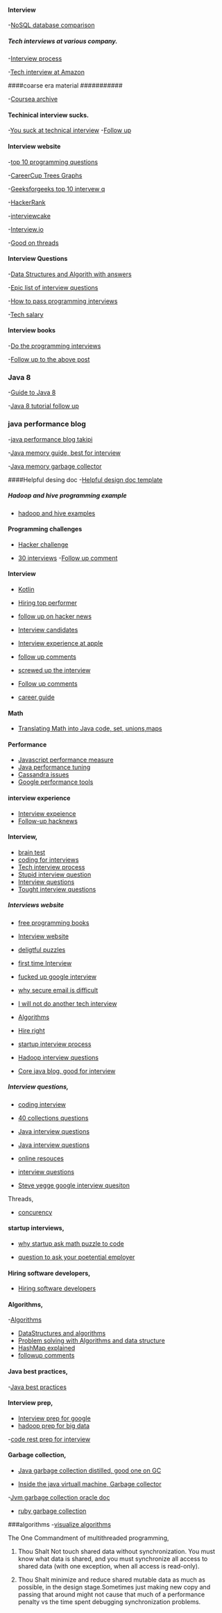 #### Interview

-[NoSQL database comparison](https://medium.com/baqend-blog/nosql-databases-a-survey-and-decision-guidance-ea7823a822d#.14guit9rr)

##### Tech interviews at various company.

-[Interview process](https://blog.readme.io/how-we-designed-our-interview-process/)

-[Tech interview at Amazon](http://sobit.me/2016/07/08/amazon-software-engineer-interview/)

####coarse era material ###########

-[Coursea archive](https://archive.org/details/archiveteam_coursera)


#### Techinical interview sucks.

-[You suck at technical interview](http://seldo.com/weblog/2014/08/26/you_suck_at_technical_interviews)
-[Follow up](https://news.ycombinator.com/item?id=11874584)


#### Interview website

-[top 10 programming questions](http://www.programcreek.com/2012/11/top-10-algorithms-for-coding-interview/)

-[CareerCup Trees Graphs](https://www.careercup.com/page?pid=trees-and-graphs-interview-questions)

-[Geeksforgeeks top 10 intervew q](http://www.geeksforgeeks.org/top-25-interview-questions/)

-[HackerRank](https://www.hackerrank.com/feed)

-[interviewcake](https://www.interviewcake.com/article/java/coding-interview-tips)

-[Interview.io](http://blog.interviewing.io/technical-interview-performance-is-kind-of-arbitrary-heres-the-data/)

-[Good on threads](http://tutorials.jenkov.com/)
#### Interview Questions
-[Data Structures and Algorith with answers](http://www.ideserve.co.in/)

-[Epic list of interview questions](http://katemats.com/interview-questions/)

-[How to pass programming interviews](http://blog.triplebyte.com/how-to-pass-a-programming-interview)

-[Tech salary](https://docs.google.com/spreadsheets/d/1a1Df6dg2Pby1UoNlZU2l0FEykKsQKttu7O6q7iQd2bU/htmlview?usp=sharing&sle=true)

#### Interview books

-[Do the programming interviews](http://blog.triplebyte.com/how-to-pass-a-programming-interview)

-[Follow up to the above post](https://news.ycombinator.com/item?id=11246917)

### Java 8

-[Guide to Java 8](https://github.com/winterbe/java8-tutorial)

-[Java 8 tutorial follow up ](https://news.ycombinator.com/item?id=10573399)

### java performance blog
-[java performance blog takipi](http://blog.takipi.com/)

-[Java memory guide, best for interview](https://www.ravenbrook.com/project/mps/master/manual/html/mmref/lang.html)

-[Java memory garbage collector ](http://eivindw.github.io/2016/01/08/comparing-gc-collectors.html)

####Helpful desing doc
-[Helpful design doc template](https://issues.apache.org/jira/secure/attachment/12693526/SparkYARN.pdf)


##### Hadoop and hive programming example
- [hadoop and hive examples](https://sites.google.com/site/hadoopandhive/)


#### Programming challenges
- [Hacker challenge](https://www.hackerrank.com/)

- [30 interviews](http://blog.triplebyte.com/three-hundred-programming-interviews-in-thirty-days)
-[Follow up comment](https://news.ycombinator.com/item?id=9766816) 

#### Interview

- [Kotlin](https://realm.io/news/droidcon-michael-pardo-kotlin/)

- [Hiring top performer](http://firstround.com/review/hire-a-top-performer-every-time-with-these-interview-questions/)
- [follow up on hacker news](https://news.ycombinator.com/item?id=10290882)
- [Interview candidates](http://ericlippert.com/2015/06/08/interviewing-candidates/)
- [Interview experience at apple](https://lmjabreu.com/post/700-billion/)
- [follow up comments ](https://news.ycombinator.com/item?id=9104818)
- [screwed up the interview](http://blog.ellenchisa.com/2014/04/13/stuff-ive-screwed-up-while-interviewing/)
- [Follow up comments](https://news.ycombinator.com/item?id=9142871)
- [career guide](http://www.breakoutcareers.com/)

####  Math
- [Translating Math into Java code, set, unions,maps](http://matt.might.net/articles/discrete-math-and-code/)

#### Performance
- [Javascript performance measure](http://www.html5rocks.com/en/tutorials/memory/effectivemanagement/)
- [Java performance tuning](http://shipilev.net/blog/2015/black-magic-method-dispatch/)
- [Cassandra issues](http://blog.parsely.com/post/1928/cass/)
- [Google performance tools](https://developers.google.com/optimization/)


#### interview experience
- [Interview expeience](http://robertheaton.com/2014/03/07/lessons-from-a-silicon-valley-job-search/)
- [Follow-up hacknews](https://news.ycombinator.com/item?id=7428469)


#### Interview,
- [brain test](http://www.brainmetrix.com/)
- [coding for interviews](http://codingforinterviews.com/)
- [Tech interview process](https://news.ycombinator.com/item?id=7259845)
- [Stupid interview question](https://news.ycombinator.com/item?id=7953725)
- [Interview  questions](http://weblog.raganwald.com/2006/06/my-favourite-interview-question.html)
- [Tought interview questions](https://oj.leetcode.com/problems/)
##### Interviews website

- [free programming books](https://github.com/vhf/free-programming-books/blob/master/free-programming-books.md)
- [Interview website](http://www.geeksforgeeks.org/)
- [deligtful puzzles](http://gurmeet.net/puzzles/)
- [first time Interview ](http://firstround.com/article/The-anatomy-of-the-perfect-technical-interview-from-a-former-Amazon-VP)

- [fucked up google interview](https://news.ycombinator.com/item?id=6243627)

- [why secure email is difficult](https://news.ycombinator.com/item?id=6243936)

- [I will not do another tech interview](https://news.ycombinator.com/item?id=6251087)

- [Algorithms](https://news.ycombinator.com/item?id=6283663)

- [Hire right](https://news.ycombinator.com/item?id=6432781)

- [startup interview process](https://news.ycombinator.com/item?id=6454140)

- [Hadoop interview questions](http://www.fromdev.com/2010/12/interview-questions-hadoop-mapreduce.html)

- [Core java blog, good for interview](http://vanillajava.blogspot.com/)

##### Interview questions,

- [coding interview](https://news.ycombinator.com/item?id=6559404)

- [40 collections questions](http://www.javacodegeeks.com/2013/02/40-java-collections-interview-questions-and-answers.html)
- [Java interview questions](http://javaadmin.com/category/interview-questions/)

- [Java interview questions](http://javarevisited.blogspot.com/2013/03/top-15-data-structures-algorithm-interview-questions-answers-java-programming.html)

- [online resouces](https://www.quora.com/Job-Interview-Questions/What-are-good-free-online-resources-to-prep-for-code-interviews)

- [interview questions](https://news.ycombinator.com/item?id=6949474)
-  [Steve yegge google interview quesiton](http://steve-yegge.blogspot.ca/2008/03/get-that-job-at-google.html)

Threads,

- [concurency](https://news.ycombinator.com/item?id=6560214)

#### startup interviews,
- [why startup ask math puzzle to code](https://news.ycombinator.com/item?id=6583580)

- [question to ask your poetential employer](https://news.ycombinator.com/item?id=6701707)
 

#### Hiring software developers,

- [Hiring software developers](http://hesh.am/2013/11/hiring-software-developers/)


#### Algorithms,
-[Algorithms](http://interactivepython.org/courselib/static/pythonds/index.html)
- [DataStructures and algorithms](http://www.cs.usfca.edu/~galles/visualization/Algorithms.html)
- [Problem solving with Algorithms and data structure](http://interactivepython.org/runestone/static/pythonds/index.html)
- [HashMap explained](http://elbenshira.com/blog/the-universal-data-structure/)
- [followup comments](https://news.ycombinator.com/item?id=9804777)


#### Java best practices,

-[Java best practices](http://www.javapractices.com/home/HomeAction.do)


#### Interview prep,

- [Interview prep for google](http://steve-yegge.blogspot.ca/2008/03/get-that-job-at-google.html)
- [hadoop prep for big data](http://horicky.blogspot.com/2010/10/bigtable-model-with-cassandra-and-hbase.html) 

-[code rest prep for interview](http://www.coderust.com/)

#### Garbage collection,

- [Java garbage collection distilled, good one on GC](http://www.infoq.com/articles/Java_Garbage_Collection_Distilled)

- [Inside the java virtuall machine, Garbage collector](http://www.artima.com/insidejvm/ed2/gcP.html)

-[Jvm garbage collection oracle doc](http://www.oracle.com/technetwork/java/javase/gc-tuning-6-140523.html)

- [ruby garbage collection](http://tmm1.net/ruby21-rgengc/)


###algorithms
-[visualize algorithms](http://spin.atomicobject.com/2014/09/03/visualizing-garbage-collection-algorithms/)


The One Commandment of multithreaded programming,
1. Thou Shalt Not touch shared data without synchronization.
  You must know what data is shared, and you must synchronize all access to shared data
(with one exception, when all access is read-only).

2. Thou Shalt minimize and reduce shared mutable data as much as possible, in the 
design stage.Sometimes just making new copy and passing that around might not cause that much of 
a performance penalty vs the time spent debugging synchronization problems.
